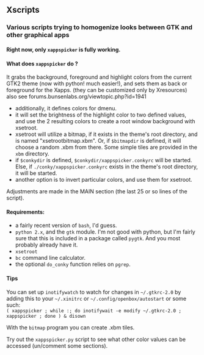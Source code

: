 ## Xscripts

### Various scripts trying to homogenize looks between GTK and other graphical apps

#### Right now, only `xappspicker` is fully working.

#### What does `xappspicker` do ?
It grabs the background, foreground and highlight colors from the current GTK2
theme (now with python! much easier!), and sets them as back or foreground 
for the Xapps. (they can be customized only by Xresources)
also see forums.bunsenlabs.org/viewtopic.php?id=1941

- additionally, it defines colors for dmenu.
- it will set the brightness of the highlight color to two defined values,  
  and use the 2 resulting colors to create a root window background with xsetroot.
- xsetroot will utilize a bitmap, if it exists in the theme's root directory,
  and is named "xsetrootbitmap.xbm". Or, if `$bitmapdir` is defined, it will
  choose a random .xbm from there. Some simple tiles are provided in the `xbm`
  directory.
- if `$conkydir` is defined, `$conkydir/xappspicker.conkyrc` will be started.
  Else, if `./conky/xappspicker.conkyrc` exists in the theme's root directory,
  it will be started.
- another option is to invert particular colors, and use them for xsetroot.
   
Adjustments are made in the MAIN section (the last 25 or so lines of the script).

#### Requirements:

- a fairly recent version of `bash`, I'd guess.  
- `python 2.x`, and the `gtk` module. I'm not good with python, but I'm fairly 
  sure that this is included in a package called `pygtk`. And you most probably
  already have it.
- `xsetroot`
- `bc` command line calculator.
- the optional `do_conky` function relies on `pgrep`.
 
#### Tips

You can set up `inotifywatch` to watch for changes in `~/.gtkrc-2.0` by adding
this to your `~/.xinitrc` or `~/.config/openbox/autostart` or some such:  
`( xappspicker ; while :; do inotifywait -e modify ~/.gtkrc-2.0 ; xappspicker ; done ) & disown`

With the `bitmap` program you can create .xbm tiles.

Try out the `xappspicker.py` script to see what other color values can be accessed
(un/comment some sections).

[1]: https://gist.githubusercontent.com/dcat/896ff92229de70e4e5ca/raw/7399f404afbf5159758cf11a6a3e6117e7acf748/tile.xbm